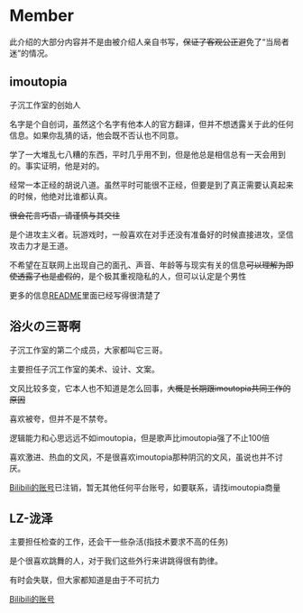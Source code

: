 # Member

此介绍的大部分内容并不是由被介绍人亲自书写，~~保证了客观公正~~避免了“当局者迷”的情况。

## imoutopia

子沉工作室的创始人

名字是个自创词，虽然这个名字有他本人的官方翻译，但并不想透露关于此的任何信息。如果你乱猜的话，他会既不否认也不同意。

学了一大堆乱七八糟的东西，平时几乎用不到，但是他总是相信总有一天会用到的。事实证明，他是对的。

经常一本正经的胡说八道。虽然平时可能很不正经，但要是到了真正需要认真起来的时候，他绝对比谁都认真。

~~很会花言巧语，请谨慎与其交往~~

是个进攻主义者。玩游戏时，一般喜欢在对手还没有准备好的时候直接进攻，坚信攻击力才是王道。

不希望在互联网上出现自己的面孔、声音、年龄等与现实有关的信息~~可以理解为即使透露了也是虚假的~~，是个极其重视隐私的人，但可以认定是个男性

更多的信息[README](https://github.com/zichenstudio/zichenstudio/blob/main/README.md)里面已经写得很清楚了

## 浴火の三哥啊

子沉工作室的第二个成员，大家都叫它三哥。

主要担任子沉工作室的美术、设计、文案。

文风比较多变，它本人也不知道是怎么回事，~~大概是长期跟imoutopia共同工作的原因~~

喜欢被夸，但并不是不禁夸。

逻辑能力和心思远远不如imoutopia，但是歌声比imoutopia强了不止100倍

喜欢激进、热血的文风，不是很喜欢imoutopia那种阴沉的文风，虽说也并不讨厌。

[Bilibili的账号](https://space.bilibili.com/1091612759)已注销，暂无其他任何平台账号，如要联系，请找imoutopia商量

## LZ-泷泽

主要担任检查的工作，还会干一些杂活(指技术要求不高的任务)

是个很喜欢跳舞的人，对于我们这些外行来讲跳得很有韵律。

有时会失联，但大家都知道是由于不可抗力

[Bilibili的账号](https://space.bilibili.com/1275993792)

